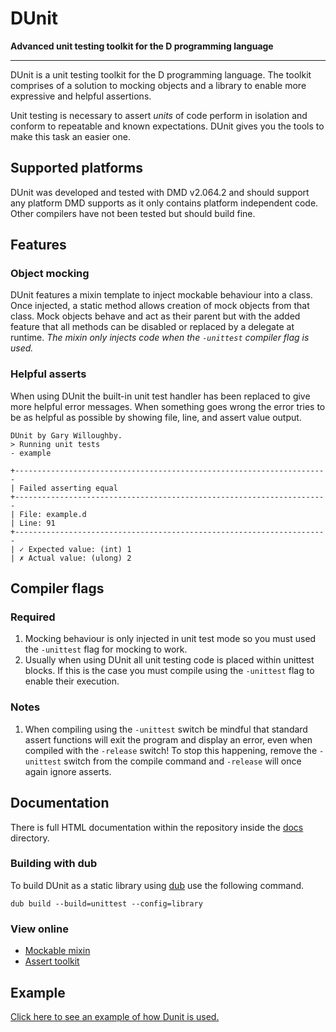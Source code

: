 # DUnit
**Advanced unit testing toolkit for the D programming language**

---

DUnit is a unit testing toolkit for the D programming language. The toolkit comprises of a solution to mocking objects and a library to enable more expressive and helpful assertions.

Unit testing is necessary to assert *units* of code perform in isolation and conform to repeatable and known expectations. DUnit gives you the tools to make this task an easier one.

## Supported platforms
DUnit was developed and tested with DMD v2.064.2 and should support any platform DMD supports as it only contains platform independent code. Other compilers have not been tested but should build fine.

## Features

### Object mocking
DUnit features a mixin template to inject mockable behaviour into a class. Once injected, a static method allows creation of mock objects from that class. Mock objects behave and act as their parent but with the added feature that all methods can be disabled or replaced by a delegate at runtime. *The mixin only injects code when the `-unittest` compiler flag is used.*

### Helpful asserts
When using DUnit the built-in unit test handler has been replaced to give more helpful error messages. When something goes wrong the error tries to be as helpful as possible by showing file, line, and assert value output.

	DUnit by Gary Willoughby.
	> Running unit tests
	- example

	+----------------------------------------------------------------------
	| Failed asserting equal
	+----------------------------------------------------------------------
	| File: example.d
	| Line: 91
	+----------------------------------------------------------------------
	| ✓ Expected value: (int) 1
	| ✗ Actual value: (ulong) 2

## Compiler flags

### Required
1. Mocking behaviour is only injected in unit test mode so you must used the `-unittest` flag for mocking to work.
1. Usually when using DUnit all unit testing code is placed within unittest blocks. If this is the case you must compile using the `-unittest` flag to enable their execution.

### Notes
1. When compiling using the `-unittest` switch be mindful that standard assert functions will exit the program and display an error, even when compiled with the `-release` switch! To stop this happening, remove the `-unittest` switch from the compile command and `-release` will once again ignore asserts.

## Documentation
There is full HTML documentation within the repository inside the [docs](https://github.com/kalekold/dunit/tree/master/docs) directory.

### Building with dub
To build DUnit as a static library using [dub](https://github.com/rejectedsoftware/dub) use the following command.

	dub build --build=unittest --config=library

### View online
- [Mockable mixin](http://htmlpreview.github.io/?https://github.com/kalekold/dunit/master/docs/dunit/mockable.html)
- [Assert toolkit](http://htmlpreview.github.io/?https://github.com/kalekold/dunit/master/docs/dunit/toolkit.html)

## Example

[Click here to see an example of how Dunit is used.](https://github.com/kalekold/dunit/blob/master/source/example.d)
